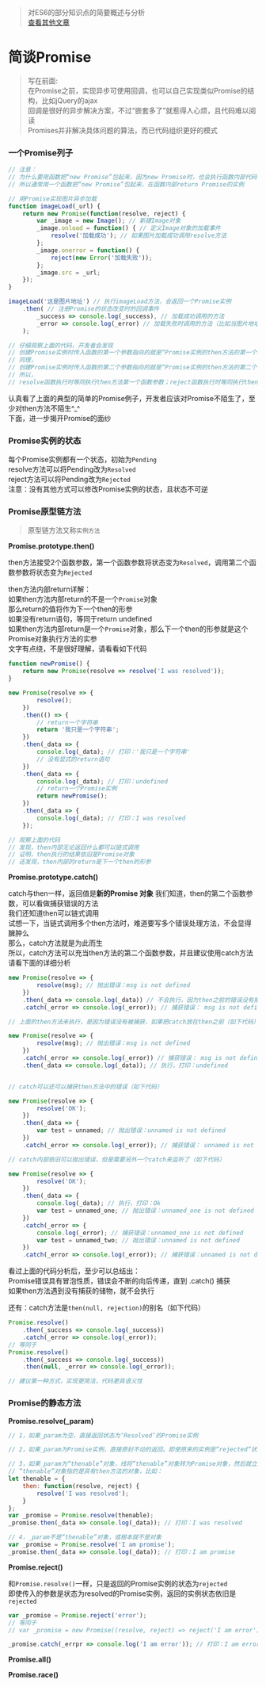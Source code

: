 > 对ES6的部分知识点的简要概述与分析  
[查看其他文章](https://github.com/hangyangws/myArticles#文章列表)

# 简谈Promise

> 写在前面:  
在Promise之前，实现异步可使用回调，也可以自己实现类似Promise的结构，比如jQuery的ajax  
回调是很好的异步解决方案，不过“嵌套多了”就惹得人心烦，且代码难以阅读  
Promises并非解决具体问题的算法，而已代码组织更好的模式

### 一个Promise列子

```javascript
// 注意：
// 为什么要用函数把“new Promise”包起来，因为new Promise时，也会执行函数内部代码
// 所以通常用一个函数把“new Promise”包起来，在函数内部return Promise的实例

// 用Promise实现图片异步加载
function imageLoad(_url) {
    return new Promise(function(resolve, reject) {
        var _image = new Image(); // 新建Image对象
        _image.onload = function() { // 定义Image对象的加载事件
            resolve('加载成功'); // 如果图片加载成功调用resolve方法
        };
        _image.onerror = function() {
            reject(new Error('加载失败'));
        };
        _image.src = _url;
    });
}

imageLoad('这是图片地址') // 执行imageLoad方法，会返回一个Promise实例
    .then( // 注册Promise的状态改变时的回调事件
        _success => console.log(_success), // 加载成功调用的方法
        _error => console.log(_error) // 加载失败时调用的方法（比如当图片地址不存在的时候）
    );

// 仔细观察上面的代码，开发者会发现
// 创建Promise实例时传入函数的第一个参数指向的就是“Promise实例的then方法的第一个参数”
// 同理，
// 创建Promise实例时传入函数的第二个参数指向的就是“Promise实例的then方法的第二个参数”
// 所以，
// resolve函数执行时等同执行then方法第一个函数参数；reject函数执行时等同执行then方法第二个函数参数
```

认真看了上面的典型的简单的Promise例子，开发者应该对Promise不陌生了，至少对then方法不陌生^_^  
下面，进一步揭开Promise的面纱

### Promise实例的状态

每个Promise实例都有一个状态，初始为`Pending`  
resolve方法可以将Pending改为`Resolved`  
reject方法可以将Pending改为`Rejected`  
注意：没有其他方式可以修改Promise实例的状态，且状态不可逆

### Promise原型链方法

> 原型链方法又称`实例方法`

**Promise.prototype.then()**

then方法接受2个函数参数，第一个函数参数将状态变为`Resolved`，调用第二个函数参数将状态变为`Rejected`  

then方法内部return详解：  
如果then方法内部return的不是一个`Promise`对象  
那么return的值将作为下一个then的形参  
如果没有return语句，等同于return undefined  
如果then方法内部return是一个`Promise`对象，那么下一个then的形参就是这个Promise对象执行方法的实参  
文字有点绕，不是很好理解，请看看如下代码

```javascript
function newPromise() {
    return new Promise(resolve => resolve('I was resolved'));
}

new Promise(resolve => {
        resolve();
    })
    .then(() => {
        // return一个字符串
        return '我只是一个字符串';
    })
    .then(_data => {
        console.log(_data); // 打印：'我只是一个字符串'
        // 没有显式的return语句
    })
    .then(_data => {
        console.log(_data); // 打印：undefined
        // return一个Promise实例
        return newPromise();
    })
    .then(_data => {
        console.log(_data); // 打印：I was resolved
    });

// 观察上面的代码
// 发现，then内部无论返回什么都可以链式调用
// 证明，then执行的结果依旧是Promise对象
// 还发现，then内部的return是下一个then的形参
```

**Promise.prototype.catch()**

catch与then一样，返回值是**新的Promise 对象**
我们知道，then的第二个函数参数，可以看做捕获错误的方法  
我们还知道then可以链式调用  
试想一下，当链式调用多个then方法时，难道要写多个错误处理方法，不会显得臃肿么  
那么，catch方法就是为此而生  
所以，catch方法可以充当then方法的第二个函数参数，并且建议使用catch方法  
请看下面的详细分析

```javascript
new Promise(resolve => {
        resolve(msg); // 抛出错误：msg is not defined
    })
    .then(_data => console.log(_data)) // 不会执行，因为then之前的错误没有捕获
    .catch(_error => console.log(_error)); // 捕获错误： msg is not defined

// 上面的then方法未执行，是因为错误没有被捕获，如果把catch放在then之前（如下代码）

new Promise(resolve => {
        resolve(msg); // 抛出错误：msg is not defined
    })
    .catch(_error => console.log(_error)) // 捕获错误： msg is not defined。如果没有错误，直接跳过catch方法
    .then(_data => console.log(_data)); // 执行，打印：undefined


// catch可以还可以捕获then方法中的错误（如下代码）

new Promise(resolve => {
        resolve('OK');
    })
    .then(_data => {
        var test = unnamed; // 抛出错误：unnamed is not defined
    })
    .catch(_error => console.log(_error)); // 捕获错误： unnamed is not defined

// catch内部依旧可以抛出错误，但是需要另外一个catch来监听了（如下代码）

new Promise(resolve => {
        resolve('OK');
    })
    .then(_data => {
        console.log(_data); // 执行，打印：Ok
        var test = unnamed_one; // 抛出错误：unnamed_one is not defined
    })
    .catch(_error => {
        console.log(_error); // 捕获错误：unnamed_one is not defined
        var test = unnamed_two; // 抛出错误：unnamed is not defined
    })
    .catch(_error => console.log(_error)); // 捕获错误：unnamed is not defined
```

看过上面的代码分析后，至少可以总结出：  
Promise错误具有冒泡性质，错误会不断的向后传递，直到 .catch() 捕获  
如果then方法遇到没有捕获的储物，就不会执行  

还有：catch方法是`then(null, rejection)`的别名（如下代码）

```javascript
Promise.resolve()
    .then(_success => console.log(_success))
    .catch(_error => console.log(_error));
// 等同于
Promise.resolve()
    .then(_success => console.log(_success))
    .then(null, _error => console.log(_error));

// 建议第一种方式，实现更简洁，代码更具语义性
```

### Promise的静态方法

**Promise.resolve(_param)**

```javascript
// 1，如果_param为空，直接返回状态为‘Resolved’的Promise实例

// 2，如果_param为Promise实例，直接原封不动的返回。即使原来的实例是“rejected”状态，也是原封不动的返回

// 3，如果_param为“thenable”对象，线将“thenable”对象转为Promise对象，然后就立即执行“thenable”对象的then方法
// “thenable”对象指的是具有then方法的对象，比如：
let thenable = {
    then: function(resolve, reject) {
        resolve('I was resolved');
    }
};
var _promise = Promise.resolve(thenable);
_promise.then(_data => console.log(_data)); // 打印：I was resolved

// 4，_param不是“thenable”对象，或根本就不是对象
var _promise = Promise.resolve('I am promise');
_promise.then(_data => console.log(_data)); // 打印：I am promise
```

**Promise.reject()**

和`Promise.resolve()`一样，只是返回的Promise实例的状态为`rejected`  
即使传入的参数是状态为resolved的Promise实例，返回的实例状态依旧是`rejected`

```javascript
var _promise = Promise.reject('error');
// 等同于
// var _promise = new Promise((resolve, reject) => reject('I am error'));

_promise.catch(_errpr => console.log('I am error')); // 打印：I am error
```

**Promise.all()**

**Promise.race()**